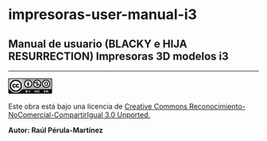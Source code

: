 # impresoras-user-manual-i3

## **Manual de usuario  (BLACKY e HIJA RESURRECTION)  Impresoras 3D modelos i3**



---

[](https://avatars1.githubusercontent.com/u/6586261?v=3&s=200)


![](cc.png)

Este obra está bajo una licencia de [Creative Commons Reconocimiento-NoComercial-CompartirIgual 3.0 Unported.
](http://creativecommons.org/licenses/by-nc-sa/3.0/deed.es_ES)

**Autor: Raúl Pérula-Martínez**

